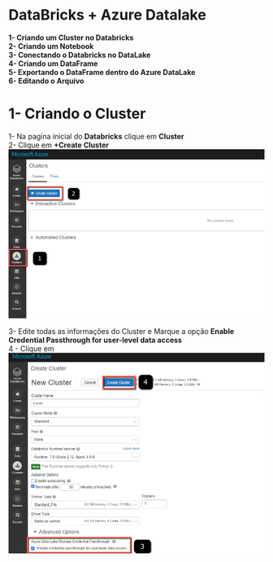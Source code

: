 # DataBricks + Azure Datalake <br />
**1- Criando um Cluster no Databricks <br />
2- Criando um Notebook <br />
3- Conectando o Databricks no DataLake <br />
4- Criando um DataFrame <br />
5- Exportando o DataFrame dentro do Azure DataLake <br />
6- Editando o Arquivo**<br />


# 1- Criando o Cluster 

1- Na pagina inicial do **Databricks** clique em **Cluster** <br />
2- Clique em **+Create Cluster** <br />
![alt text](https://github.com/Lmanoel1994/Databricks_DataLake/blob/master/Pictures/1.png) <br />

3- Edite todas as informações do Cluster e Marque a opção **Enable Credential Passthrough for user-level data access** <br />
4 - Clique em 
![alt text](https://github.com/Lmanoel1994/Databricks_DataLake/blob/master/Pictures/2.png) <br />
